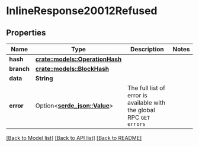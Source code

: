 # InlineResponse20012Refused

## Properties

Name | Type | Description | Notes
------------ | ------------- | ------------- | -------------
**hash** | [**crate::models::OperationHash**](Operation_hash.md) |  | 
**branch** | [**crate::models::BlockHash**](block_hash.md) |  | 
**data** | **String** |  | 
**error** | Option<[**serde_json::Value**](.md)> | The full list of error is available with the global RPC `GET errors` | 

[[Back to Model list]](../README.md#documentation-for-models) [[Back to API list]](../README.md#documentation-for-api-endpoints) [[Back to README]](../README.md)


